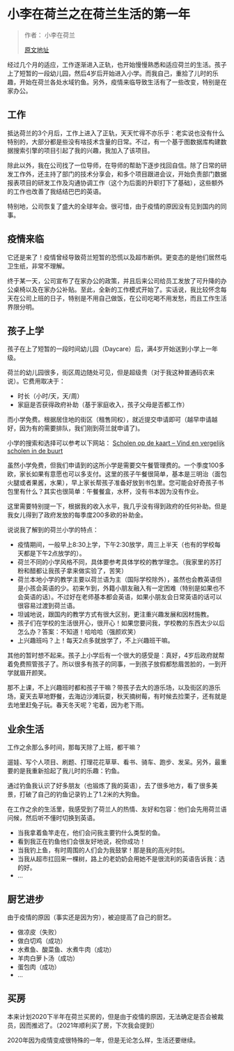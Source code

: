 # 小李在荷兰之在荷兰生活的第一年

> 作者： 小李在荷兰
>
> [原文地址](https://xiaoli.nl/2022/02/26/我的2020，在荷兰生活的第一年/)

经过几个月的适应，工作逐渐进入正轨，也开始慢慢熟悉和适应荷兰的生活。孩子上了短暂的一段幼儿园，然后4岁后开始进入小学。而我自己，重拾了儿时的乐趣，开始在荷兰各处水域钓鱼。另外，疫情来临导致生活有了一些改变，特别是在家办公。

## 工作

抵达荷兰的3个月后，工作上进入了正轨，天天忙得不亦乐乎：老实说也没有什么特别的，大部分都是些没有啥技术含量的日常。不过，有一个基于图数据库构建数据搜索引擎的项目引起了我的兴趣，我加入了该项目。

除此以外，我在公司找了一位导师，在导师的帮助下逐步找回自信。除了日常的研发工作外，还主持了部门的技术分享会，和多个项目跟进会议，开始负责部门数据报表项目的研发工作及沟通协调工作（这个为后面的升职打下了基础），这些额外的工作也改善了我结结巴巴的英语。

特别地，公司恢复了盛大的全球年会。很可惜，由于疫情的原因没有见到国内的同事。

## 疫情来临

它还是来了！疫情曾经导致荷兰短暂的恐慌以及超市断供。更变态的是他们居然屯卫生纸，非常不理解。

终于某一天，公司宣布了在家办公的政策，并且后来公司给员工发放了可升降的办公桌椅以及在家办公补贴。至此，全新的工作模式开始了。实话说，我比较怀念每天在公司上班的日子，特别是不用自己做饭，在公司吃喝不用发愁，而且工作生活界限分明。

## 孩子上学

孩子在上了短暂的一段时间幼儿园（Daycare）后，满4岁开始送到小学上一年级。

荷兰的幼儿园很多，街区周边随处可见，但是超级贵（对于我这种普通码农来说）。它费用取决于：

- 时长（小时/天，天/周）
- 家庭是否获得政府补助（基于家庭收入，孩子父母是否都工作）

而小学免费。根据居住地的街区（租售同权），就近提交申请即可（越早申请越好，因为有的需要排队，我们刚到荷兰就申请了)。

小学的搜索和选择可以参考以下网站：
[Scholen op de kaart – Vind en vergelijk scholen in de buurt](https://scholenopdekaart.nl/)

虽然小学免费，但我们申请到的这所小学是需要交午餐管理费的。一个季度100多欧，家长如果有意愿也可以多支付。这里的孩子午餐很简单，基本是三明治（面包火腿或者果酱，水果），早上家长帮孩子准备好放到书包里。您可能会好奇孩子书包里有什么？其实也很简单：午餐餐盒，水杯，没有书本因为没有作业。

这里需要特别提一下，根据我的收入水平，我几乎没有得到政府的任何补助。但是我女儿得到了政府发放的每季度200多欧的补助金。

说说我了解到的荷兰小学的特点：

- 疫情期间，一般早上8:30上学，下午2:30放学，周三上半天（也有的学校每天都是下午2点放学的）。
- 荷兰不同的小学风格不同，具体要参考具体学校的教学理念。（我家里的苏打粉和醋都让我孩子拿来做实验了，苦笑）
- 荷兰本地小学的教学主要以荷兰语为主（国际学校除外），虽然也会教英语但是小孩会英语的少。初来乍到，外籍小朋友融入有一定困难（特别是如果也不会英语的话）。不过好在老师基本都会英语，如果小朋友会日常英语的话可以很容易过渡到荷兰语。
- 坦诚地说，跟国内的教学方式有很大区别，更注重兴趣发展和因材施教。
- 孩子们在学校的生活很开心，很开心！如果您要问我，学校教的东西太少以后怎么办？答案：不知道！哈哈哈（强颜欢笑）
- 上兴趣班吗？上！每天2点多就放学了，不上兴趣班干嘛。

其他的暂时想不起来。孩子上小学后有一个很大的感受是：真好，4岁后政府就帮着免费照管孩子了。所以很多有孩子的同事，一到孩子放假都愁眉苦脸的，一到开学就眉开颜笑。

那不上课，不上兴趣班时都和孩子干嘛？带孩子去大的游乐场，以及街区的游乐场，夏天去草地野餐，去海边沙滩玩耍，秋天摘树莓，有时候去捡栗子，还有就是去地里赶兔子玩。春天冬天呢？宅着，因为老下雨。

## 业余生活

工作之余那么多时间，那每天除了上班，都干嘛？

遛娃、写个人项目、刷题、打理花花草草、看书、骑车、跑步、发呆。另外，最重要的是我重新拾起了我儿时的乐趣：钓鱼。

通过钓鱼我认识了好多朋友（也锻炼了我的英语），去了很多地方，看了很多美景，打破了自己的钓鱼记录钓上了1.2米的大狗鱼。

在工作之余的生活里，我感受到了荷兰人的热情、友好和包容：他们会先用荷兰语问候，然后听不懂时切换到英语。

- 当我拿着鱼竿走在，他们会问我主要钓什么类型的鱼。
- 看到我正在钓鱼他们会很友好地说，祝你成功！
- 当我钓上鱼，有时周围的人们会为我鼓掌！那是我的高光时刻。
- 当我从超市扛回来一棵树，路上的老奶奶会用她不是很流利的英语告诉我：选的好。
- …

## 厨艺进步

由于疫情的原因（事实还是因为穷），被迫提高了自己的厨艺。

- 做凉皮（失败）
- 做白切鸡（成功）
- 水煮鱼、酸菜鱼、水煮牛肉（成功）
- 羊肉白萝卜汤（成功）
- 蛋包肉（成功）
- …

## 买房

本来计划2020下半年在荷兰买房的，但是由于疫情的原因，无法确定是否会被裁员，因而推迟了。（2021年顺利买了房，下次我会提到）

2020年因为疫情变成很特殊的一年，但是无论怎么样，生活还要继续。
